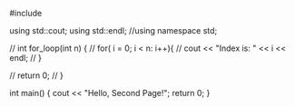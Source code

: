 #include

using std::cout; using std::endl; //using namespace std;

// int for_loop(int n) { // for( i = 0; i < n: i++){ // cout << "Index is: " << i << endl; // }

// return 0; // }

int main() { cout << "Hello, Second Page!"; return 0; }
